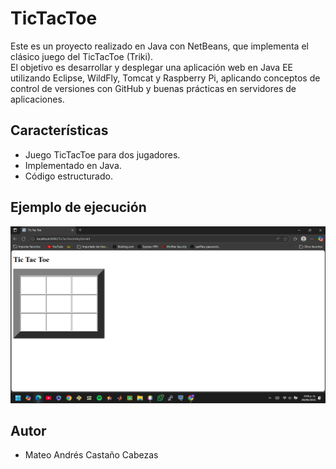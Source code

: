 # TicTacToe

Este es un proyecto realizado en Java con NetBeans, que implementa el clásico juego del TicTacToe (Triki).  
El objetivo es desarrollar y desplegar una aplicación web en Java EE utilizando Eclipse, WildFly, Tomcat y Raspberry Pi, aplicando conceptos de control de versiones con GitHub y buenas prácticas en servidores de aplicaciones.



## Características
- Juego TicTacToe para dos jugadores.
- Implementado en Java.
- Código estructurado.




##  Ejemplo de ejecución

![Ejemplo del juego](web/img/ejemplo_juego.png)



##  Autor
- Mateo Andrés Castaño Cabezas
